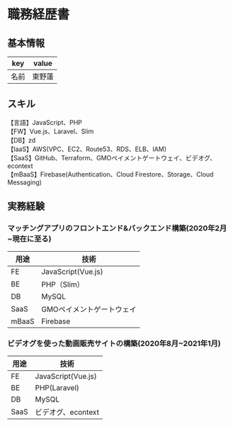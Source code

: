 # 職務経歴書

## 基本情報

|key|value|
|---|-----|
|名前|東野蓮|

## スキル

【言語】JavaScript、PHP
<br>【FW】Vue.js、Laravel、Slim
<br>【DB】zd
<br>【IaaS】AWS(VPC、EC2、Route53、RDS、ELB、IAM)
<br>【SaaS】GitHub、Terraform、GMOペイメントゲートウェイ、ビデオグ、econtext
<br>【mBaaS】Firebase(Authentication、Cloud Firestore、Storage、Cloud Messaging)

## 実務経験

### マッチングアプリのフロントエンド&バックエンド構築(2020年2月~現在に至る)

|用途|技術
|----|----
|FE|JavaScript(Vue.js)
|BE|PHP（Slim）
|DB|MySQL
|SaaS|GMOペイメントゲートウェイ
|mBaaS|Firebase

### ビデオグを使った動画販売サイトの構築(2020年8月~2021年1月)

|用途|技術
|----|----
|FE|JavaScript(Vue.js)
|BE|PHP(Laravel)
|DB|MySQL
|SaaS|ビデオグ、econtext
